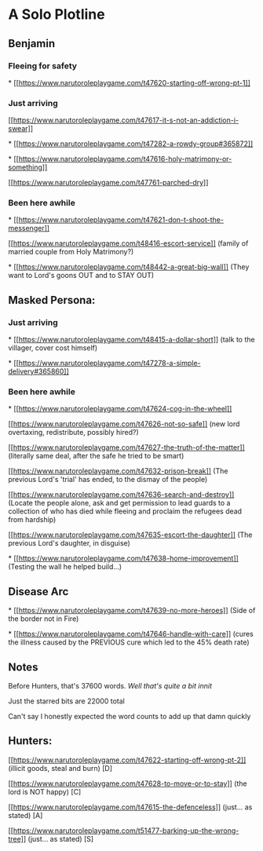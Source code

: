 # A Solo Plotline

## Benjamin
### Fleeing for safety
\* [[https://www.narutoroleplaygame.com/t47620-starting-off-wrong-pt-1]]

### Just arriving
[[https://www.narutoroleplaygame.com/t47617-it-s-not-an-addiction-i-swear]]

\* [[https://www.narutoroleplaygame.com/t47282-a-rowdy-group#365872]]

\* [[https://www.narutoroleplaygame.com/t47616-holy-matrimony-or-something]]

[[https://www.narutoroleplaygame.com/t47761-parched-dry]]



### Been here awhile
\* [[https://www.narutoroleplaygame.com/t47621-don-t-shoot-the-messenger]]

[[https://www.narutoroleplaygame.com/t48416-escort-service]] (family of married couple from Holy Matrimony?)

\* [[https://www.narutoroleplaygame.com/t48442-a-great-big-wall]] (They want to Lord's goons OUT and to STAY OUT)





## Masked Persona:

### Just arriving
\* [[https://www.narutoroleplaygame.com/t48415-a-dollar-short]] (talk to the villager, cover cost himself)

\* [[https://www.narutoroleplaygame.com/t47278-a-simple-delivery#365860]]

### Been here awhile
\* [[https://www.narutoroleplaygame.com/t47624-cog-in-the-wheel]]

[[https://www.narutoroleplaygame.com/t47626-not-so-safe]] (new lord overtaxing, redistribute, possibly hired?)

[[https://www.narutoroleplaygame.com/t47627-the-truth-of-the-matter]] (literally same deal, after the safe he tried to be smart)

[[https://www.narutoroleplaygame.com/t47632-prison-break]] (The previous Lord's 'trial' has ended, to the dismay of the people)

[[https://www.narutoroleplaygame.com/t47636-search-and-destroy]] (Locate the people alone, ask and get permission to lead guards to a collection of who has died while fleeing and proclaim the refugees dead from hardship)

[[https://www.narutoroleplaygame.com/t47635-escort-the-daughter]] (The previous Lord's daughter, in disguise)

\* [[https://www.narutoroleplaygame.com/t47638-home-improvement]] (Testing the wall he helped build...)



## Disease Arc
\* [[https://www.narutoroleplaygame.com/t47639-no-more-heroes]] (Side of the border not in Fire)

\* [[https://www.narutoroleplaygame.com/t47646-handle-with-care]] (cures the illness caused by the PREVIOUS cure which led to the 45% death rate)


## Notes

Before Hunters, that's 37600 words. _Well that's quite a bit innit_

Just the starred bits are 22000 total

Can't say I honestly expected the word counts to add up that damn quickly

## Hunters:
[[https://www.narutoroleplaygame.com/t47622-starting-off-wrong-pt-2]] (illicit goods, steal and burn) [D]

[[https://www.narutoroleplaygame.com/t47628-to-move-or-to-stay]] (the lord is NOT happy) [C]

[[https://www.narutoroleplaygame.com/t47615-the-defenceless]] (just... as stated) [A]

[[https://www.narutoroleplaygame.com/t51477-barking-up-the-wrong-tree]] (just... as stated) [S]